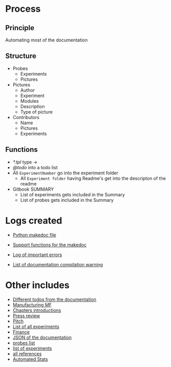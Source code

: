 # Process

## Principle

Automating most of the documentation	

## Structure

* Probes
  * Experiments
  * Pictures
* Pictures
  * Author
  * Experiment
  * Modules
  * Description
  * Type of picture
* Contributors
  * Name
  * Pictures
  * Experiments

## Functions

* _*.tpl_ type -> 
* _@todo_ into a todo list
* All ``ExperimentNumber`` go into the experiment folder
  * All `Experiment folder` having Readme's get into the descripton of the readme
* Gitbook SUMMARY
  * List of experiments gets included in the Summary
  * List of probes gets included in the Summary

# Logs created

* [Python makedoc file](/makedoc.py)
* [Support functions for the makedoc](/doc/mkdoc.py)

* [Log of important errors](/doc/urgent.md)
* [List of documentation compilation warning](/doc/log.md)

# Other includes 

* [Different todos from the documentation](/include/AddShoppingList.md)
* [Manufacturing MF](/include/MF.md)
* [Chapters introductions](/include/AddChaptersIntro.md) 
* [Press review](/include/AddPressReview.md)
* [Pitch](/include/AddPitch.md)
* [List of all experiments](/include/AllExpes.md) 
* [Finance](/include/Finance.md)
* [JSON of the documentation](/include/doc.json)
* [probes list](/include/probes/auto) 
* [list of experiments](/include/experiments) 
* [all references](/include/biblio/bib/AllRefs.md)
* [Automated Stats](/include/AddStats.md)


